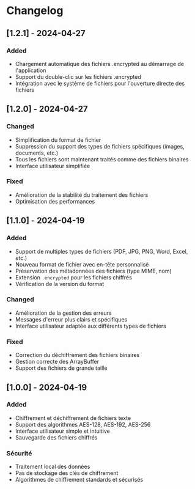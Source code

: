 # Changelog

## [1.2.1] - 2024-04-27

### Added
- Chargement automatique des fichiers .encrypted au démarrage de l'application
- Support du double-clic sur les fichiers .encrypted
- Intégration avec le système de fichiers pour l'ouverture directe des fichiers

## [1.2.0] - 2024-04-27

### Changed
- Simplification du format de fichier
- Suppression du support des types de fichiers spécifiques (images, documents, etc.)
- Tous les fichiers sont maintenant traités comme des fichiers binaires
- Interface utilisateur simplifiée

### Fixed
- Amélioration de la stabilité du traitement des fichiers
- Optimisation des performances

## [1.1.0] - 2024-04-19

### Added
- Support de multiples types de fichiers (PDF, JPG, PNG, Word, Excel, etc.)
- Nouveau format de fichier avec en-tête personnalisé
- Préservation des métadonnées des fichiers (type MIME, nom)
- Extension `.encrypted` pour les fichiers chiffrés
- Vérification de la version du format

### Changed
- Amélioration de la gestion des erreurs
- Messages d'erreur plus clairs et spécifiques
- Interface utilisateur adaptée aux différents types de fichiers

### Fixed
- Correction du déchiffrement des fichiers binaires
- Gestion correcte des ArrayBuffer
- Support des fichiers de grande taille

## [1.0.0] - 2024-04-19

### Added
- Chiffrement et déchiffrement de fichiers texte
- Support des algorithmes AES-128, AES-192, AES-256
- Interface utilisateur simple et intuitive
- Sauvegarde des fichiers chiffrés

### Sécurité
- Traitement local des données
- Pas de stockage des clés de chiffrement
- Algorithmes de chiffrement standards et sécurisés 